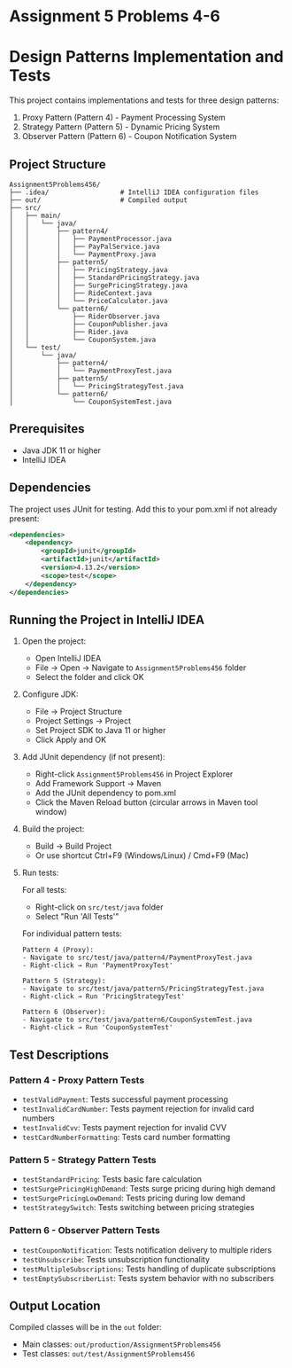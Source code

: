 # Assignment 5 Problems 4-6

# Design Patterns Implementation and Tests

This project contains implementations and tests for three design patterns:
1. Proxy Pattern (Pattern 4) - Payment Processing System
2. Strategy Pattern (Pattern 5) - Dynamic Pricing System
3. Observer Pattern (Pattern 6) - Coupon Notification System

## Project Structure
```
Assignment5Problems456/
├── .idea/                  # IntelliJ IDEA configuration files
├── out/                    # Compiled output
├── src/
│   ├── main/
│   │   └── java/
│   │       ├── pattern4/
│   │       │   ├── PaymentProcessor.java
│   │       │   ├── PayPalService.java
│   │       │   └── PaymentProxy.java
│   │       ├── pattern5/
│   │       │   ├── PricingStrategy.java
│   │       │   ├── StandardPricingStrategy.java
│   │       │   ├── SurgePricingStrategy.java
│   │       │   ├── RideContext.java
│   │       │   └── PriceCalculator.java
│   │       └── pattern6/
│   │           ├── RiderObserver.java
│   │           ├── CouponPublisher.java
│   │           ├── Rider.java
│   │           └── CouponSystem.java
│   └── test/
│       └── java/
│           ├── pattern4/
│           │   └── PaymentProxyTest.java
│           ├── pattern5/
│           │   └── PricingStrategyTest.java
│           └── pattern6/
│               └── CouponSystemTest.java

```

## Prerequisites
- Java JDK 11 or higher
- IntelliJ IDEA

## Dependencies
The project uses JUnit for testing. Add this to your pom.xml if not already present:
```xml
<dependencies>
    <dependency>
        <groupId>junit</groupId>
        <artifactId>junit</artifactId>
        <version>4.13.2</version>
        <scope>test</scope>
    </dependency>
</dependencies>
```

## Running the Project in IntelliJ IDEA

1. Open the project:
   - Open IntelliJ IDEA
   - File → Open → Navigate to `Assignment5Problems456` folder
   - Select the folder and click OK

2. Configure JDK:
   - File → Project Structure
   - Project Settings → Project
   - Set Project SDK to Java 11 or higher
   - Click Apply and OK

3. Add JUnit dependency (if not present):
   - Right-click `Assignment5Problems456` in Project Explorer
   - Add Framework Support → Maven
   - Add the JUnit dependency to pom.xml
   - Click the Maven Reload button (circular arrows in Maven tool window)

4. Build the project:
   - Build → Build Project
   - Or use shortcut Ctrl+F9 (Windows/Linux) / Cmd+F9 (Mac)

5. Run tests:
   
   For all tests:
   - Right-click on `src/test/java` folder
   - Select "Run 'All Tests'"

   For individual pattern tests:
   ```
   Pattern 4 (Proxy):
   - Navigate to src/test/java/pattern4/PaymentProxyTest.java
   - Right-click → Run 'PaymentProxyTest'

   Pattern 5 (Strategy):
   - Navigate to src/test/java/pattern5/PricingStrategyTest.java
   - Right-click → Run 'PricingStrategyTest'

   Pattern 6 (Observer):
   - Navigate to src/test/java/pattern6/CouponSystemTest.java
   - Right-click → Run 'CouponSystemTest'
   ```

## Test Descriptions

### Pattern 4 - Proxy Pattern Tests
- `testValidPayment`: Tests successful payment processing
- `testInvalidCardNumber`: Tests payment rejection for invalid card numbers
- `testInvalidCvv`: Tests payment rejection for invalid CVV
- `testCardNumberFormatting`: Tests card number formatting

### Pattern 5 - Strategy Pattern Tests
- `testStandardPricing`: Tests basic fare calculation
- `testSurgePricingHighDemand`: Tests surge pricing during high demand
- `testSurgePricingLowDemand`: Tests pricing during low demand
- `testStrategySwitch`: Tests switching between pricing strategies

### Pattern 6 - Observer Pattern Tests
- `testCouponNotification`: Tests notification delivery to multiple riders
- `testUnsubscribe`: Tests unsubscription functionality
- `testMultipleSubscriptions`: Tests handling of duplicate subscriptions
- `testEmptySubscriberList`: Tests system behavior with no subscribers


## Output Location
Compiled classes will be in the `out` folder:
- Main classes: `out/production/Assignment5Problems456`
- Test classes: `out/test/Assignment5Problems456`
